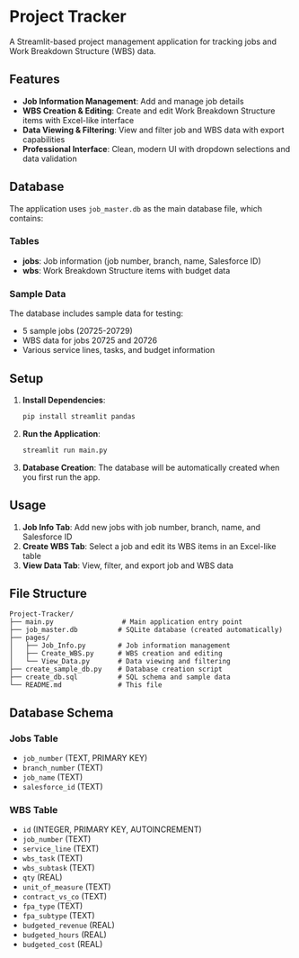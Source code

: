 # Project Tracker

A Streamlit-based project management application for tracking jobs and Work Breakdown Structure (WBS) data.

## Features

- **Job Information Management**: Add and manage job details
- **WBS Creation & Editing**: Create and edit Work Breakdown Structure items with Excel-like interface
- **Data Viewing & Filtering**: View and filter job and WBS data with export capabilities
- **Professional Interface**: Clean, modern UI with dropdown selections and data validation

## Database

The application uses `job_master.db` as the main database file, which contains:

### Tables
- **jobs**: Job information (job number, branch, name, Salesforce ID)
- **wbs**: Work Breakdown Structure items with budget data

### Sample Data
The database includes sample data for testing:
- 5 sample jobs (20725-20729)
- WBS data for jobs 20725 and 20726
- Various service lines, tasks, and budget information

## Setup

1. **Install Dependencies**:
   ```bash
   pip install streamlit pandas
   ```

2. **Run the Application**:
   ```bash
   streamlit run main.py
   ```

3. **Database Creation**: The database will be automatically created when you first run the app.

## Usage

1. **Job Info Tab**: Add new jobs with job number, branch, name, and Salesforce ID
2. **Create WBS Tab**: Select a job and edit its WBS items in an Excel-like table
3. **View Data Tab**: View, filter, and export job and WBS data

## File Structure

```
Project-Tracker/
├── main.py                 # Main application entry point
├── job_master.db          # SQLite database (created automatically)
├── pages/
│   ├── Job_Info.py        # Job information management
│   ├── Create_WBS.py      # WBS creation and editing
│   └── View_Data.py       # Data viewing and filtering
├── create_sample_db.py    # Database creation script
├── create_db.sql          # SQL schema and sample data
└── README.md              # This file
```

## Database Schema

### Jobs Table
- `job_number` (TEXT, PRIMARY KEY)
- `branch_number` (TEXT)
- `job_name` (TEXT)
- `salesforce_id` (TEXT)

### WBS Table
- `id` (INTEGER, PRIMARY KEY, AUTOINCREMENT)
- `job_number` (TEXT)
- `service_line` (TEXT)
- `wbs_task` (TEXT)
- `wbs_subtask` (TEXT)
- `qty` (REAL)
- `unit_of_measure` (TEXT)
- `contract_vs_co` (TEXT)
- `fpa_type` (TEXT)
- `fpa_subtype` (TEXT)
- `budgeted_revenue` (REAL)
- `budgeted_hours` (REAL)
- `budgeted_cost` (REAL)